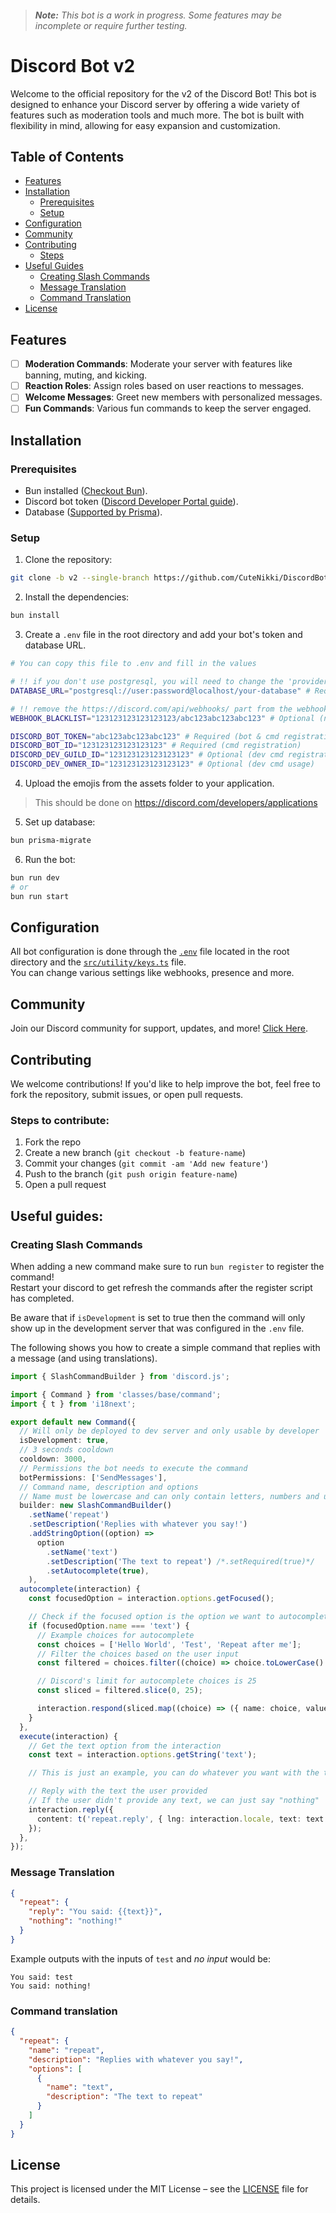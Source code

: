 > ###### **Note:** This bot is a work in progress. Some features may be incomplete or require further testing.

# Discord Bot v2

Welcome to the official repository for the v2 of the Discord Bot! This bot is designed to enhance your Discord server by offering a wide variety of features such as moderation tools and much more. The bot is built with flexibility in mind, allowing for easy expansion and customization.

## Table of Contents

- [Features](#features)
- [Installation](#installation)
  - [Prerequisites](#prerequisites)
  - [Setup](#setup)
- [Configuration](#configuration)
- [Community](#community)
- [Contributing](#contributing)
  - [Steps](#steps-to-contribute)
- [Useful Guides](#useful-guides)
  - [Creating Slash Commands](#creating-a-slash-command)
  - [Message Translation](#message-translation)
  - [Command Translation](#command-translation)
- [License](#license)

## Features

- [ ] **Moderation Commands**: Moderate your server with features like banning, muting, and kicking.
- [ ] **Reaction Roles**: Assign roles based on user reactions to messages.
- [ ] **Welcome Messages**: Greet new members with personalized messages.
- [ ] **Fun Commands**: Various fun commands to keep the server engaged.

## Installation

### Prerequisites

- Bun installed ([Checkout Bun](https://bun.sh/)).
- Discord bot token ([Discord Developer Portal guide](https://discord.com/developers/docs/intro)).
- Database ([Supported by Prisma](https://www.prisma.io/docs/orm/overview/databases)).

### Setup

1. Clone the repository:

```sh
git clone -b v2 --single-branch https://github.com/CuteNikki/DiscordBot.git
```

2. Install the dependencies:

```sh
bun install
```

3. Create a `.env` file in the root directory and add your bot's token and database URL.

```sh
# You can copy this file to .env and fill in the values

# !! if you don't use postgresql, you will need to change the 'provider' in ROOT/prisma/schema.prisma file!!
DATABASE_URL="postgresql://user:password@localhost/your-database" # Required (database)

# !! remove the https://discord.com/api/webhooks/ part from the webhook URL !!
WEBHOOK_BLACKLIST="123123123123123123/abc123abc123abc123" # Optional (notifications)

DISCORD_BOT_TOKEN="abc123abc123abc123" # Required (bot & cmd registration)
DISCORD_BOT_ID="123123123123123123" # Required (cmd registration)
DISCORD_DEV_GUILD_ID="123123123123123123" # Optional (dev cmd registration)
DISCORD_DEV_OWNER_ID="123123123123123123" # Optional (dev cmd usage)
```

4. Upload the emojis from the assets folder to your application.

> This should be done on https://discord.com/developers/applications

5. Set up database:

```sh
bun prisma-migrate
```

6. Run the bot:

```sh
bun run dev
# or
bun run start
```

## Configuration

All bot configuration is done through the [`.env`](.env.example) file located in the root directory and the [`src/utility/keys.ts`](src/utility/keys.ts) file.
<br/>
You can change various settings like webhooks, presence and more.

## Community

Join our Discord community for support, updates, and more! [Click Here](https://discord.gg/ACR6RBQj4y).

## Contributing

We welcome contributions! If you'd like to help improve the bot, feel free to fork the repository, submit issues, or open pull requests.

### Steps to contribute:

1. Fork the repo
2. Create a new branch (`git checkout -b feature-name`)
3. Commit your changes (`git commit -am 'Add new feature'`)
4. Push to the branch (`git push origin feature-name`)
5. Open a pull request

## Useful guides:

### Creating Slash Commands

When adding a new command make sure to run `bun register` to register the command!
<br/>
Restart your discord to get refresh the commands after the register script has completed.

Be aware that if `isDevelopment` is set to true then the command will only show up in the development server that was configured in the `.env` file.

The following shows you how to create a simple command that replies with a message (and using translations).

```ts
import { SlashCommandBuilder } from 'discord.js';

import { Command } from 'classes/base/command';
import { t } from 'i18next';

export default new Command({
  // Will only be deployed to dev server and only usable by developer
  isDevelopment: true,
  // 3 seconds cooldown
  cooldown: 3000,
  // Permissions the bot needs to execute the command
  botPermissions: ['SendMessages'],
  // Command name, description and options
  // Name must be lowercase and can only contain letters, numbers and underscores
  builder: new SlashCommandBuilder()
    .setName('repeat')
    .setDescription('Replies with whatever you say!')
    .addStringOption((option) =>
      option
        .setName('text')
        .setDescription('The text to repeat') /*.setRequired(true)*/
        .setAutocomplete(true),
    ),
  autocomplete(interaction) {
    const focusedOption = interaction.options.getFocused();

    // Check if the focused option is the option we want to autocomplete
    if (focusedOption.name === 'text') {
      // Example choices for autocomplete
      const choices = ['Hello World', 'Test', 'Repeat after me'];
      // Filter the choices based on the user input
      const filtered = choices.filter((choice) => choice.toLowerCase().includes(focusedOption.value.toLowerCase()));

      // Discord's limit for autocomplete choices is 25
      const sliced = filtered.slice(0, 25);

      interaction.respond(sliced.map((choice) => ({ name: choice, value: choice })));
    }
  },
  execute(interaction) {
    // Get the text option from the interaction
    const text = interaction.options.getString('text');

    // This is just an example, you can do whatever you want with the text

    // Reply with the text the user provided
    // If the user didn't provide any text, we can just say "nothing"
    interaction.reply({
      content: t('repeat.reply', { lng: interaction.locale, text: text ?? t('repeat.nothing', { lng: interaction.locale }) }),
    });
  },
});
```

### Message Translation

```json
{
  "repeat": {
    "reply": "You said: {{text}}",
    "nothing": "nothing!"
  }
}
```

Example outputs with the inputs of `test` and _no input_ would be:

```
You said: test
You said: nothing!
```

### Command translation

```json
{
  "repeat": {
    "name": "repeat",
    "description": "Replies with whatever you say!",
    "options": [
      {
        "name": "text",
        "description": "The text to repeat"
      }
    ]
  }
}
```

## License

This project is licensed under the MIT License – see the [LICENSE](LICENSE) file for details.
